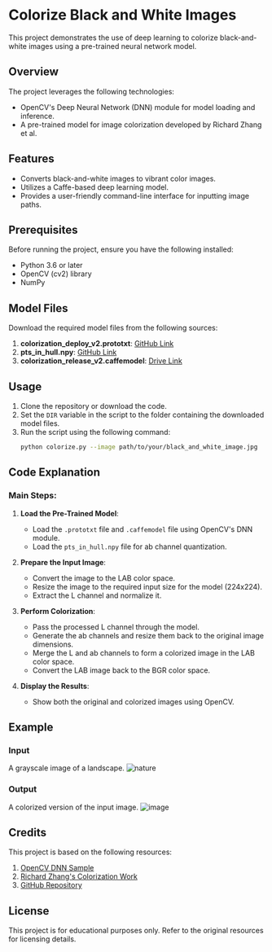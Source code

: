 # Colorize Black and White Images

This project demonstrates the use of deep learning to colorize black-and-white images using a pre-trained neural network model.

## Overview
The project leverages the following technologies:
- OpenCV's Deep Neural Network (DNN) module for model loading and inference.
- A pre-trained model for image colorization developed by Richard Zhang et al.

## Features
- Converts black-and-white images to vibrant color images.
- Utilizes a Caffe-based deep learning model.
- Provides a user-friendly command-line interface for inputting image paths.

## Prerequisites
Before running the project, ensure you have the following installed:
- Python 3.6 or later
- OpenCV (cv2) library
- NumPy

## Model Files
Download the required model files from the following sources:
1. **colorization_deploy_v2.prototxt**:    [GitHub Link](https://github.com/richzhang/colorization/tree/caffe/colorization/models)
2. **pts_in_hull.npy**: [GitHub Link](https://github.com/richzhang/colorization/blob/caffe/colorization/resources/pts_in_hull.npy)
3. **colorization_release_v2.caffemodel**: [Drive Link](https://drive.google.com/file/d/1AilvQt8UBWzW6TMN5CdO0Ycg9I5g50HN/view?usp=drive_link)

## Usage
1. Clone the repository or download the code.
2. Set the `DIR` variable in the script to the folder containing the downloaded model files.
3. Run the script using the following command:
   ```bash
   python colorize.py --image path/to/your/black_and_white_image.jpg
   ```

## Code Explanation
### Main Steps:
1. **Load the Pre-Trained Model**:
   - Load the `.prototxt` file and `.caffemodel` file using OpenCV's DNN module.
   - Load the `pts_in_hull.npy` file for ab channel quantization.

2. **Prepare the Input Image**:
   - Convert the image to the LAB color space.
   - Resize the image to the required input size for the model (224x224).
   - Extract the L channel and normalize it.

3. **Perform Colorization**:
   - Pass the processed L channel through the model.
   - Generate the ab channels and resize them back to the original image dimensions.
   - Merge the L and ab channels to form a colorized image in the LAB color space.
   - Convert the LAB image back to the BGR color space.

4. **Display the Results**:
   - Show both the original and colorized images using OpenCV.

## Example
### Input
A grayscale image of a landscape.
![nature](https://github.com/user-attachments/assets/43c7f9bf-0a59-4ee4-88d1-e0e95be9618f)


### Output
A colorized version of the input image.
![image](https://github.com/user-attachments/assets/3916967c-9966-471f-891d-f5d8234bd110)


## Credits
This project is based on the following resources:
1. [OpenCV DNN Sample](https://github.com/opencv/opencv/blob/master/samples/dnn/colorization.py)
2. [Richard Zhang's Colorization Work](http://richzhang.github.io/colorization/)
3. [GitHub Repository](https://github.com/richzhang/colorization/)

## License
This project is for educational purposes only. Refer to the original resources for licensing details.

